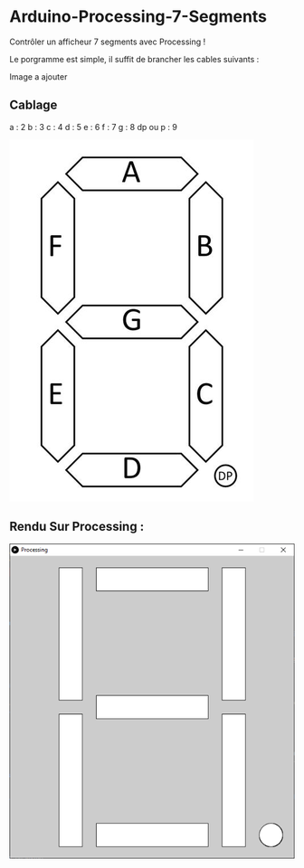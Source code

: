 # Arduino-Processing-7-Segments
Contrôler un afficheur 7 segments avec Processing !

Le porgramme est simple, il suffit de brancher les cables suivants :

Image a ajouter

## Cablage
a : 2
b : 3
c : 4
d : 5
e : 6
f : 7
g : 8
dp ou p : 9

<img src="https://raw.githubusercontent.com/MaaxCoder/Arduino-Processing-7-Segments/main/Img/Schema7Segments.jpg" alt="Image Cablage">

## Rendu Sur Processing :
<img src="https://raw.githubusercontent.com/MaaxCoder/Arduino-Processing-7-Segments/main/Img/Processing_Windows.png" alt="Procesing Windows"/>
